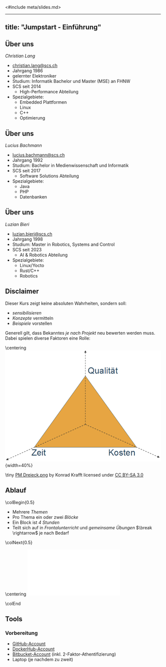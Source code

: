 <#include meta/slides.md>

---
title: "Jumpstart - Einführung"
---


Über uns
--------

*Christian Lang*

* [christian.lang@scs.ch](mailto:christian.lang@scs.ch)
* Jahrgang 1986
* gelernter Elektroniker
* Studium: Informatik Bachelor und Master (MSE) an FHNW
* SCS seit 2014
  * High-Performance Abteilung
* Spezialgebiete:
  * Embedded Plattformen
  * Linux
  * C++
  * Optimierung


Über uns
--------

*Lucius Bachmann*

* [lucius.bachmann@scs.ch](mailto:lucius.bachmann@scs.ch)
* Jahrgang 1992
* Studium: Bachelor in Medienwissenschaft und Informatik
* SCS seit 2017
  * Software Solutions Abteilung
* Spezialgebiete:
  * Java
  * PHP
  * Datenbanken


Über uns
--------

*Luzian Bieri*

* [luzian.bieri@scs.ch](mailto:luzian.bieri@scs.ch)
* Jahrgang 1998
* Studium: Master in Robotics, Systems and Control
* SCS seit 2023
  * AI & Robotics Abteilung
* Spezialgebiete:
  * Linux/Yocto
  * Rust/C++
  * Robotics


Disclaimer
----------

Dieser Kurs zeigt keine absoluten Wahrheiten, sondern soll:

* *sensibilisieren*
* *Konzepte* vermitteln
* *Beispiele* vorstellen

Generell gilt, dass Bekanntes *je nach Projekt* neu bewerten werden muss.
Dabei spielen diverse Faktoren eine Rolle:

\centering
![magic_triangle](images/magic_triangle.png){width=40%}

\tiny
[PM Dreieck.png](https://de.m.wikipedia.org/wiki/Datei:PM_Dreieck.png)
by Konrad Krafft
licensed under [CC BY-SA 3.0](https://creativecommons.org/licenses/by-sa/3.0)


Ablauf
------

\colBegin{0.5}

* Mehrere *Themen*
* Pro Thema ein oder zwei *Blöcke*
* Ein Block ist *4 Stunden*
* Teilt sich auf in *Frontalunterricht* und *gemeinsame Übungen*
  $\break \rightarrow$ je nach Bedarf

\colNext{0.5}

\centering
![topic_block](images/module_block.pdf)

\colEnd


Tools
-----

### Vorbereitung

* [GitHub-Account](https://github.com/signup)
* [DockerHub-Account](https://hub.docker.com/signup)
* [Bitbucket-Account](https://bitbucket.org/) (inkl. 2-Faktor-Athentifizierung)
* Laptop (je nachdem zu zweit)
